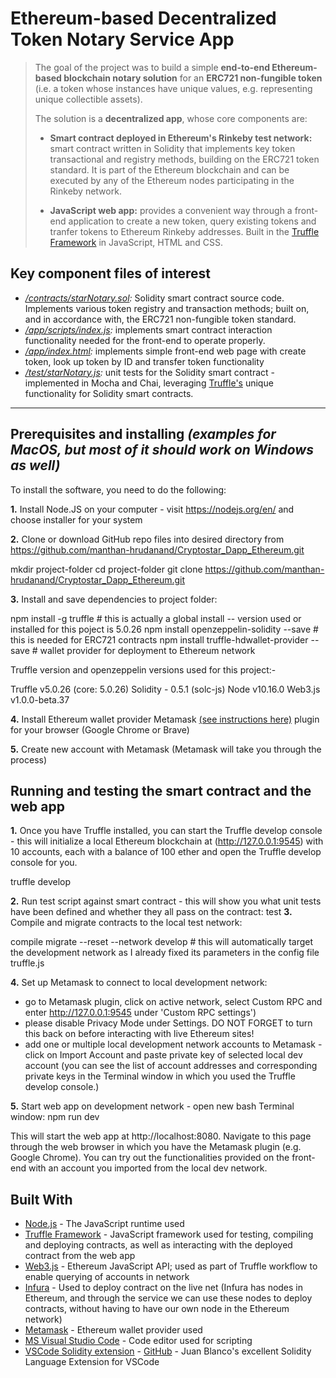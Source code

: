 # Ethereum-based Decentralized Token Notary Service App

>The goal of the project was to build a simple __end-to-end Ethereum-based blockchain notary solution__ for an __ERC721 non-fungible token__ (i.e. a token whose instances have unique values, e.g. representing unique collectible assets).
>
>The solution is a __decentralized app__, whose core components are:
>
>   - __Smart contract deployed in Ethereum's Rinkeby test network:__ smart contract written in Solidity that implements key token transactional and registry methods, building on the ERC721 token standard. It is part of the Ethereum blockchain and can be executed by any of the Ethereum nodes participating in the Rinkeby network.
>
>   - __JavaScript web app:__ provides a convenient way through a front-end application to create a new token, query existing tokens and tranfer tokens to Ethereum Rinkeby addresses. Built in the [Truffle Framework](https://truffleframework.com) in JavaScript, HTML and CSS.


## Key component files of interest

- *[/contracts/starNotary.sol](https://github.com/manthan-hrudanand/Cryptostar_Dapp_Ethereum/blob/master/contracts/StarNotary.sol):* Solidity smart contract source code. Implements various token registry and transaction methods; built on, and in accordance with, the ERC721 non-fungible token standard.
- *[/app/scripts/index.js](https://github.com/manthan-hrudanand/Cryptostar_Dapp_Ethereum/blob/master/app/scripts/index.js):* implements smart contract interaction functionality needed for the front-end to operate properly.
- *[/app/index.html](https://github.com/manthan-hrudanand/Cryptostar_Dapp_Ethereum/blob/master/app/index.html):* implements simple front-end web page with create token, look up token by ID and transfer token functionality
- *[/test/starNotary.js](https://github.com/manthan-hrudanand/Cryptostar_Dapp_Ethereum/blob/master/test/starNotary.js):* unit tests for the Solidity smart contract - implemented in Mocha and Chai, leveraging [Truffle's](https://truffleframework.com) unique functionality for Solidity smart contracts.

---
## __Prerequisites and installing__ _(examples for MacOS, but most of it should work on Windows as well)_

To install the software, you need to do the following:

**1.** Install Node.JS on your computer - visit https://nodejs.org/en/ and choose installer for your system

**2.** Clone or download GitHub repo files into desired directory from https://github.com/manthan-hrudanand/Cryptostar_Dapp_Ethereum.git

mkdir project-folder
cd project-folder
git clone https://github.com/manthan-hrudanand/Cryptostar_Dapp_Ethereum.git


**3.** Install and save dependencies to project folder:

npm install -g truffle      # this is actually a global install  -- version used or installed for this poject is 5.0.26
npm install openzeppelin-solidity --save    # this is needed for ERC721 contracts
npm install truffle-hdwallet-provider --save # wallet provider for deployment to Ethereum network

Truffle version and openzeppelin versions used for this project:-

Truffle v5.0.26 (core: 5.0.26)
Solidity - 0.5.1 (solc-js)
Node v10.16.0
Web3.js v1.0.0-beta.37

__4.__ Install Ethereum wallet provider Metamask [(see instructions here)](https://metamask.io) plugin for your browser (Google Chrome or Brave)

__5.__ Create new account with Metamask (Metamask will take you through the process)

## Running and testing the smart contract and the web app

**1.** Once you have Truffle installed, you can start the Truffle develop console - this will initialize a local Ethereum blockchain at (http://127.0.0.1:9545) with 10 accounts, each with a balance of 100 ether and open the Truffle develop console for you.

truffle develop

**2.** Run test script against smart contract - this will show you what unit tests have been defined and whether they all pass on the contract:
test
**3.** Compile and migrate contracts to the local test network:

compile
migrate --reset --network develop # this will automatically target the development network as I already fixed its parameters in the config file truffle.js

__4.__ Set up Metamask to connect to local development network:
- go to Metamask plugin, click on active network, select Custom RPC and enter http://127.0.0.1:9545 under 'Custom RPC settings')
- please disable Privacy Mode under Settings. DO NOT FORGET to turn this back on before interacting with live Ethereum sites!
- add one or multiple local development network accounts to Metamask - click on Import Account and paste private key of selected local dev account (you can see the list of account addresses and corresponding private keys in the Terminal window in which you used the Truffle develop console.)

**5.** Start web app on development network - open new bash Terminal window:
npm run dev

This will start the web app at http://localhost:8080. Navigate to this page through the web browser in which you have the Metamask plugin (e.g. Google Chrome). You can try out the functionalities provided on the front-end with an account you imported from the local dev network.

## Built With

* [Node.js](http://www.nodejs.org) - The JavaScript runtime used
* [Truffle Framework](https://truffleframework.com) - JavaScript framework used for testing, compiling and deploying contracts, as well as interacting with the deployed contract from the web app
* [Web3.js](https://github.com/ethereum/web3.js/) - Ethereum JavaScript API; used as part of Truffle workflow to enable querying of accounts in network
* [Infura](https://infura.io) - Used to deploy contract on the live net (Infura has nodes in Ethereum, and through the service we can use these nodes to deploy contracts, without having to have our own node in the Ethereum network)
* [Metamask](https://metamask.io) - Ethereum wallet provider used
* [MS Visual Studio Code](http://code.visualstudio.com) - Code editor used for scripting
* [VSCode Solidity extension](https://marketplace.visualstudio.com/items?itemName=JuanBlanco.solidity) - [GitHub](https://github.com/juanfranblanco/vscode-solidity) - Juan Blanco's excellent Solidity Language Extension for VSCode
